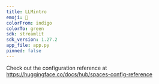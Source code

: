 ```yaml
---
title: LLMintro
emoji: 🏃
colorFrom: indigo
colorTo: green
sdk: streamlit
sdk_version: 1.27.2
app_file: app.py
pinned: false
---
```


Check out the configuration reference at https://huggingface.co/docs/hub/spaces-config-reference
